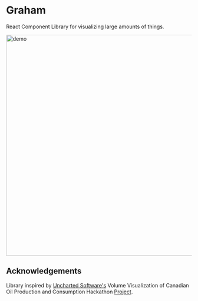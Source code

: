# Graham

React Component Library for visualizing large amounts of things.

<img width="600" src="./demo.gif" alt="demo" />

## Acknowledgements

Library inspired by [Uncharted Software's](https://uncharted.software/) Volume Visualization of Canadian Oil Production and Consumption Hackathon [Project](https://github.com/unchartedsoftware/hackathon-canadian-oil-visualized).
